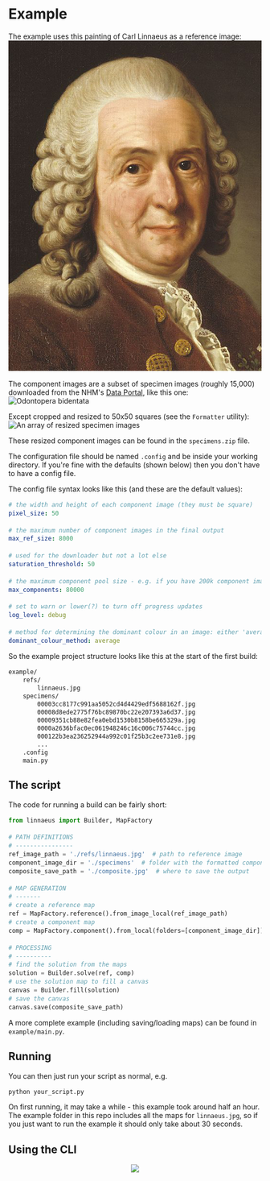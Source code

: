 # Example

The example uses this painting of Carl Linnaeus as a reference image:
![Carl Linnaeus](refs/linnaeus.jpg)

The component images are a subset of specimen images (roughly 15,000) downloaded from the NHM's [Data Portal](http://data.nhm.ac.uk), like this one:
![Odontopera bidentata](http://www.nhm.ac.uk/services/media-store/asset/7364c60db49610b3ec31d854f0972d20c61fcd0c/contents/thumbnail)

Except cropped and resized to 50x50 squares (see the `Formatter` utility):
![An array of resized specimen images](../docs/specimens.fe92027e.jpg)

These resized component images can be found in the `specimens.zip` file.

The configuration file should be named `.config` and be inside your working directory. If you're fine with the defaults (shown below) then you don't have to have a config file.

The config file syntax looks like this (and these are the default values):

```yaml
# the width and height of each component image (they must be square)
pixel_size: 50

# the maximum number of component images in the final output
max_ref_size: 8000

# used for the downloader but not a lot else
saturation_threshold: 50

# the maximum component pool size - e.g. if you have 200k component images the program will randomly choose 80k of them
max_components: 80000

# set to warn or lower(?) to turn off progress updates
log_level: debug

# method for determining the dominant colour in an image: either 'average' or 'round'
dominant_colour_method: average
```

So the example project structure looks like this at the start of the first build:

```
example/
    refs/
        linnaeus.jpg
    specimens/
        00003cc8177c991aa5052cd4d4429edf5688162f.jpg
        00008d8ede2775f76bc89870bc22e207393a6d37.jpg
        00009351cb88e82fea0ebd1530b8158be665329a.jpg
        0000a2636bfac0ec061948246c16c006c75744cc.jpg
        000122b3ea236252944a992c01f25b3c2ee731e8.jpg
        ...
    .config
    main.py
```

## The script

The code for running a build can be fairly short:

```python
from linnaeus import Builder, MapFactory

# PATH DEFINITIONS
# ----------------
ref_image_path = './refs/linnaeus.jpg'  # path to reference image
component_image_dir = './specimens'  # folder with the formatted components
composite_save_path = './composite.jpg'  # where to save the output

# MAP GENERATION
# -------
# create a reference map
ref = MapFactory.reference().from_image_local(ref_image_path)
# create a component map
comp = MapFactory.component().from_local(folders=[component_image_dir])

# PROCESSING
# ----------
# find the solution from the maps
solution = Builder.solve(ref, comp)
# use the solution map to fill a canvas
canvas = Builder.fill(solution)
# save the canvas
canvas.save(composite_save_path)
```

A more complete example (including saving/loading maps) can be found in `example/main.py`.

## Running

You can then just run your script as normal, e.g.

```bash
python your_script.py
```

On first running, it may take a while - this example took around half an hour. The example folder in this repo includes all the maps for `linnaeus.jpg`, so if you just want to run the example it should only take about 30 seconds.

## Using the CLI

<p align="center">
    <img src="https://cdn.rawgit.com/NaturalHistoryMuseum/linnaeus/master/example/demo.svg">
</p>